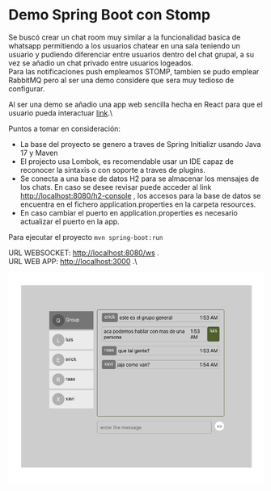 # Demo Spring Boot con Stomp

Se buscó crear un chat room muy similar a la funcionalidad basica de whatsapp
permitiendo a los usuarios chatear en una sala teniendo un usuario y pudiendo
diferenciar entre usuarios dentro del chat grupal, a su vez se añadio un chat privado
entre usuarios logeados.\
Para las notificaciones push empleamos STOMP, tambien se pudo emplear RabbitMQ pero al ser una demo considere que sera muy tedioso de configurar.

Al ser una demo se añadio una app web sencilla hecha en React para que el usuario
pueda interactuar [link](https://github.com/ericklv/react-front).\


Puntos a tomar en consideración:
- La base del proyecto se genero a traves de Spring Initializr usando Java 17 y Maven
- El projecto usa Lombok, es recomendable usar un IDE capaz de reconocer la sintaxis o con soporte a traves de plugins.
- Se conecta a una base de datos H2 para se almacenar los mensajes de los chats. En caso se desee revisar puede acceder al link [http://localhost:8080/h2-console](http://localhost:8080/h2-console) ,
los accesos para la base de datos se encuentra en el fichero application.properties en la carpeta resources.
- En caso cambiar el puerto en application.properties es necesario actualizar el puerto en la app.

Para ejecutar el proyecto
`mvn spring-boot:run`

URL WEBSOCKET: [http://localhost:8080/ws](http://localhost:8080/ws) .\
URL WEB APP: [http://localhost:3000](http://localhost:3000) .\

![Drag Racing](web-app.png)
